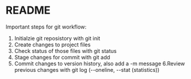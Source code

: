 # README #
Important steps for git workflow:
1. Initialzie git reposistory with git init
2. Create changes to project files
3. Check status of those files with git status
4. Stage changes for commit with git add
5. Commit changes to version history, also add a -m message
6.Review previous changes with git log (--oneline, --stat (statistics))

